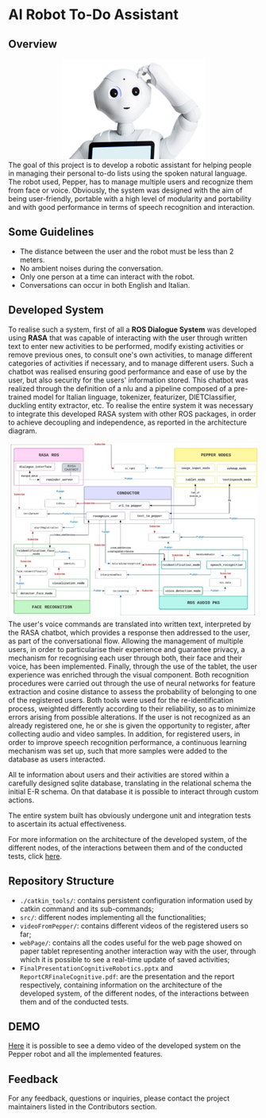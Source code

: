 # AI Robot To-Do Assistant 

## Overview
<div align="center">
  <img src="pepper_picture.png" alt="The used robot.">
</div>
The goal of this project is to develop a robotic assistant for helping people in managing their personal to-do lists using the spoken natural language. The robot used, Pepper, has to manage multiple users and recognize them from face or voice.
Obviously, the system was designed with the aim of being user-friendly, portable with a high level of modularity and portability and with good performance in terms of speech recognition and interaction. 

## Some Guidelines
- The distance between the user and the robot must be less than 2 meters.
- No ambient noises during the conversation.
- Only one person at a time can interact with the robot.
- Conversations can occur in both English and Italian.

## Developed System
To realise such a system, first of all a **ROS Dialogue System** was developed using **RASA** that was capable of interacting with the user through written text to enter new activities to be performed, modify existing activities or remove previous ones, to consult one's own activities, to manage different categories of activities if necessary, and to manage different users. Such a chatbot was realised ensuring good performance and ease of use by the user, but also security for the users' information stored. This chatbot was realized through the definition of a nlu and a pipeline composed of a pre-trained model for Italian linguage, tokenizer, featurizer, DIETClassifier, duckling entity extractor, etc.
To realise the entire system it was necessary to integrate this developed RASA system with other ROS packages, in order to achieve decoupling and independence, as reported in the architecture diagram. 
<div align="center">
  <img src="total_architecture.png" alt="Architecture of the developed system.">
</div>
The user's voice commands are translated into written text, interpreted by the RASA chatbot, which provides a response then addressed to the user, as part of the conversational flow. Allowing the management of multiple users, in order to particularise their experience and guarantee privacy, a mechanism for recognising each user through both, their face and their voice, has been implemented. Finally, through the use of the tablet, the user experience was enriched through the visual component.
Both recognition procedures were carried out through the use of neural networks for feature extraction and cosine distance to assess the probability of belonging to one of the registered users. Both tools were used for the re-identification process, weighted differently according to their reliability, so as to minimize errors arising from possible alterations. If the user is not recognized as an already registered one, he or she is given the opportunity to register, after collecting audio and video samples. In addition, for registered users, in order to improve speech recognition performance, a continuous learning mechanism was set up, such that more samples were added to the database as users interacted.

All te information about users and their activities are stored within a carefully designed sqlite database, translating in the relational schema the initial E-R schema. On that database it is possible to interact through custom actions.

The entire system built has obviously undergone unit and integration tests to ascertain its actual effectiveness.

For more information on the architecture of the developed system, of the different nodes, of the interactions between them and of the conducted tests, click [here](https://github.com/CamillaSpi/DefinitivoCog/blob/main/ReportCRFinaleCognitive.pdf).


## Repository Structure
- `./catkin_tools/`: contains persistent configuration information used by catkin command and its sub-commands;
- `src/`: different nodes implementing all the functionalities;
- `videoFromPepper/`: contains different videos of the registered users so far;
- `webPage/`: contains all the codes useful for the web page showed on paper tablet representing another interaction way with the user, through which it is possible to see a real-time update of saved activities;
- `FinalPresentationCognitiveRobotics.pptx` and `ReportCRFinaleCognitive.pdf`: are the presentation and the report respectively, containing information on the architecture of the developed system, of the different nodes, of the interactions between them and of the conducted tests.

## DEMO
[Here](https://www.youtube.com/watch?v=NIoZ4qSGSHk) it is possible to see a demo video of the developed system on the Pepper robot and all the implemented features.

## Feedback
For any feedback, questions or inquiries, please contact the project maintainers listed in the Contributors section.
